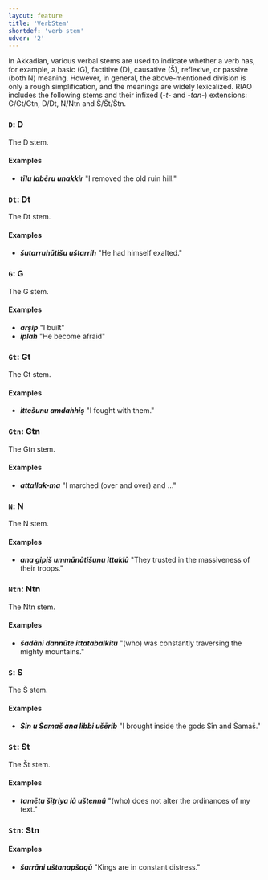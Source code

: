 ```yaml
---
layout: feature
title: 'VerbStem'
shortdef: 'verb stem'
udver: '2'
---
```


In Akkadian, various verbal stems are used to indicate whether a verb has, for example, a basic (G), factitive (D), causative (Š), reflexive, or passive (both N) meaning. However, in general, the above-mentioned division is only a rough simplification, and the meanings are widely lexicalized. RIAO includes the following stems and their infixed (_-t-_ and _-tan-_) extensions: G/Gt/Gtn, D/Dt, N/Ntn and Š/Št/Štn.

### <a name="D">`D`</a>: D

The D stem.

#### Examples
* _<b>tīlu labēru unakkir</b>_ "I removed the old ruin hill."

### <a name="Dt">`Dt`</a>: Dt

The Dt stem.

#### Examples
* _<b>šutarruhūtišu uštarrih</b>_ "He had himself exalted."

### <a name="G">`G`</a>: G

The G stem.

#### Examples
* _<b>arṣip</b>_ "I built"
* _<b>iplah</b>_ "He become afraid"

### <a name="Gt">`Gt`</a>: Gt

The Gt stem.

#### Examples
* _<b>ittešunu amdahhiṣ</b>_ "I fought with them."

### <a name="Gtn">`Gtn`</a>: Gtn

The Gtn stem.

#### Examples
* _<b>attallak-ma</b>_ "I marched (over and over) and …"

### <a name="N">`N`</a>: N

The N stem.

#### Examples
* _<b>ana gipiš ummānātišunu ittaklū</b>_ "They trusted in the massiveness of their troops."

### <a name="Ntn">`Ntn`</a>: Ntn

The Ntn stem.

#### Examples
* _<b>šadâni dannūte ittatabalkitu</b>_ "(who) was constantly traversing the mighty mountains."

### <a name="S">`S`</a>: S

The Š stem.

#### Examples
* _<b>Sin u Šamaš ana libbi ušērib</b>_ "I brought inside the gods Sîn and Šamaš."

### <a name="St">`St`</a>: St

The Št stem.

#### Examples
* _<b>tamētu šiṭriya lā uštennû</b>_ "(who) does not alter the ordinances of my text."

### <a name="Stn">`Stn`</a>: Stn

#### Examples
* _<b>šarrāni uštanapšaqū</b>_ "Kings are in constant distress."
<!-- Interlanguage links updated So kvě 14 19:02:44 CEST 2022 -->
